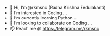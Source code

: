 

- 👋 Hi, I’m @rkmsnc (Radha Krishna Eedulakanti)
- 👀 I’m interested in Coding ...
- 🌱 I’m currently learning Python ...
- 💞️ I’m looking to collaborate on Coding ...
- 📫 Reach me @ https://telegram.me/rkmsnc

<!---
rkmsnc/rkmsnc is a ✨ special ✨ repository because its `README.md` (this file) appears on your GitHub profile.
You can click the Preview link to take a look at your changes.
--->
